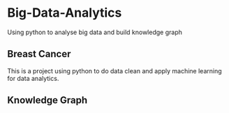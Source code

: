 # Big-Data-Analytics
Using python to analyse big data and build knowledge graph
## Breast Cancer
This is a project using python to do data clean and apply machine learning for data analytics.
## Knowledge Graph
